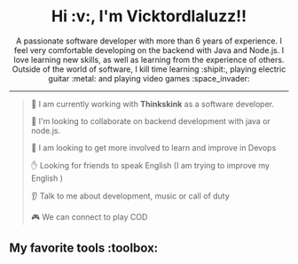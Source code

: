 <div id="profile_resume" align="center">
    <h1>
        Hi :v:, I'm Vicktordlaluzz!!
    </h1>
    <p>A passionate software developer with more than 6 years of experience. I feel very comfortable developing on the backend with Java and Node.js. I love learning new skills, as well as learning from the experience of others. Outside of the world of software, I kill time learning :shipit:, playing electric guitar :metal: and playing video games :space_invader: </p>
</div>
<hr>

> :office: I am currently working with <strong>Thinkskink</strong> as a software developer.
 > 
> :construction_worker: I'm looking to collaborate on backend development with java or node.js.
 > 
> :muscle: I am looking to get more involved to learn and improve in Devops
 > 
> :raised_hand: Looking for friends to speak English (I am trying to improve my English )
 > 
> :ear: Talk to me about development, music or call of duty
 > 
> :video_game: We can connect to play COD

<div id="my_favorite_tools">
    <h2> My favorite tools :toolbox:</h2>
</div>

